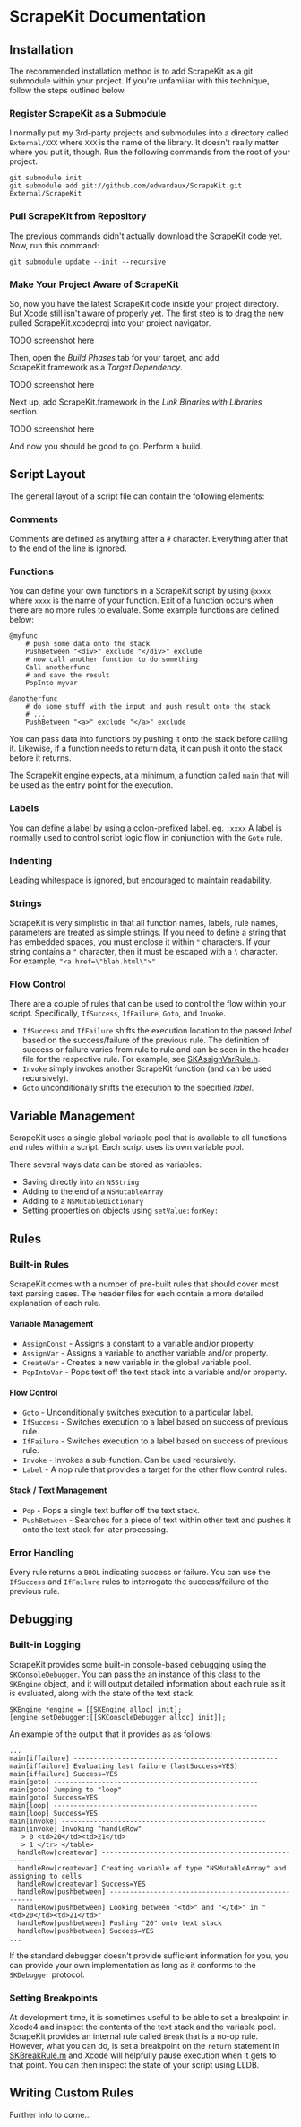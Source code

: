 # ScrapeKit Documentation #

## Installation ##
The recommended installation method is to add ScrapeKit as a git submodule within your project.  If you're unfamiliar with this technique, follow the steps outlined below.

### Register ScrapeKit as a Submodule ###
I normally put my 3rd-party projects and submodules into a directory called `External/XXX` where `XXX` is the name of the library.  It doesn't really matter where you put it, though.  Run the following commands from the root of your project.

	git submodule init
	git submodule add git://github.com/edwardaux/ScrapeKit.git External/ScrapeKit

### Pull ScrapeKit from Repository ###
The previous commands didn't actually download the ScrapeKit code yet.  Now, run this command:

	git submodule update --init --recursive

### Make Your Project Aware of ScrapeKit ###
So, now you have the latest ScrapeKit code inside your project directory.  But Xcode still isn't aware of properly yet.  The first step is to drag the new pulled ScrapeKit.xcodeproj into your project navigator.

TODO screenshot here

Then, open the *Build Phases* tab for your target, and add ScrapeKit.framework as a *Target 
Dependency*.  

TODO screenshot here

Next up, add ScrapeKit.framework in the *Link Binaries with Libraries* section.

TODO screenshot here

And now you should be good to go.  Perform a build.

## Script Layout ##
The general layout of a script file can contain the following elements:
### Comments ###
Comments are defined as anything after a `#` character.  Everything after that to the end of the line is ignored.

### Functions ###
You can define your own functions in a ScrapeKit script by using `@xxxx` where `xxxx` is the name of your function.  Exit of a function occurs when there are no more rules to evaluate.  Some example functions are defined below:

	@myfunc
		# push some data onto the stack
		PushBetween "<div>" exclude "</div>" exclude
		# now call another function to do something
		Call anotherfunc
		# and save the result
		PopInto myvar
		
	@anotherfunc
		# do some stuff with the input and push result onto the stack
		# ...
		PushBetween "<a>" exclude "</a>" exclude

You can pass data into functions by pushing it onto the stack before calling it.  Likewise, if a function needs to return data, it can push it onto the stack before it returns.

The ScrapeKit engine expects, at a minimum, a function called `main` that will be used as the entry point for the execution.

### Labels ###
You can define a label by using a colon-prefixed label. eg. `:xxxx`  A label is normally used to control script logic flow in conjunction with the `Goto` rule.

### Indenting ###
Leading whitespace is ignored, but encouraged to maintain readability.

### Strings ###
ScrapeKit is very simplistic in that all function names, labels, rule names, parameters are treated as simple strings. If you need to define a string that has embedded spaces, you must enclose it within `"` characters.  If your string contains a `"` character, then it must be escaped with a `\` character. For example, `"<a href=\"blah.html\">"`

### Flow Control ###
There are a couple of rules that can be used to control the flow within your script.  Specifically, `IfSuccess`, `IfFailure`, `Goto`, and `Invoke`.  

* `IfSuccess` and `IfFailure` shifts the execution location to the passed *label* based on the success/failure of the previous rule.  The definition of success or failure varies from rule to rule and can be seen in the header file for the respective rule. For example, see [SKAssignVarRule.h](ScrapeKit/Classes/Engine/Rules/SKAssignVarRule.h).
* `Invoke` simply invokes another ScrapeKit function (and can be used recursively).  
* `Goto` unconditionally shifts the execution to the specified *label*. 

## Variable Management ##
ScrapeKit uses a single global variable pool that is available to all functions and rules within a script.  Each script uses its own variable pool.

There several ways data can be stored as variables:

* Saving directly into an `NSString`
* Adding to the end of a `NSMutableArray`
* Adding to a `NSMutableDictionary`
* Setting properties on objects using `setValue:forKey:` 

## Rules ##
### Built-in Rules ###
ScrapeKit comes with a number of pre-built rules that should cover most text parsing cases.  The header files for each contain a more detailed explanation of each rule.

#### Variable Management ####
* `AssignConst` - Assigns a constant to a variable and/or property.
* `AssignVar` - Assigns a variable to another variable and/or property.
* `CreateVar` - Creates a new variable in the global variable pool.
* `PopIntoVar` - Pops text off the text stack into a variable and/or property.

#### Flow Control ####
* `Goto` - Unconditionally switches execution to a particular label.
* `IfSuccess` - Switches execution to a label based on success of previous rule.
* `IfFailure` - Switches execution to a label based on success of previous rule.
* `Invoke` - Invokes a sub-function.  Can be used recursively.
* `Label` - A nop rule that provides a target for the other flow control rules.

#### Stack / Text Management ####
* `Pop` - Pops a single text buffer off the text stack.
* `PushBetween` - Searches for a piece of text within other text and pushes it onto the text stack for later processing.

### Error Handling ###
Every rule returns a `BOOL` indicating success or failure.  You can use the `IfSuccess` and `IfFailure` rules to interrogate the success/failure of the previous rule.  

## Debugging ##
### Built-in Logging ###
ScrapeKit provides some built-in console-based debugging using the `SKConsoleDebugger`.  You can pass the an instance of this class to the `SKEngine` object, and it will output detailed information about each rule as it is evaluated, along with the state of the text stack.

	SKEngine *engine = [[SKEngine alloc] init];
	[engine setDebugger:[[SKConsoleDebugger alloc] init]];

An example of the output that it provides as as follows:

	...
	main[iffailure] ---------------------------------------------------
	main[iffailure] Evaluating last failure (lastSuccess=YES)
	main[iffailure] Success=YES
	main[goto] ---------------------------------------------------
	main[goto] Jumping to "loop"
	main[goto] Success=YES
	main[loop] ---------------------------------------------------
	main[loop] Success=YES
	main[invoke] ---------------------------------------------------
	main[invoke] Invoking "handleRow"
	   > 0 <td>20</td><td>21</td>
	   > 1 </tr> </table> 
	  handleRow[createvar] ---------------------------------------------------
	  handleRow[createvar] Creating variable of type "NSMutableArray" and assigning to cells
	  handleRow[createvar] Success=YES
	  handleRow[pushbetween] ---------------------------------------------------
	  handleRow[pushbetween] Looking between "<td>" and "</td>" in "<td>20</td><td>21</td>"
	  handleRow[pushbetween] Pushing "20" onto text stack
	  handleRow[pushbetween] Success=YES
	...

If the standard debugger doesn't provide sufficient information for you, you can provide your own implementation as long as it conforms to the `SKDebugger` protocol.

### Setting Breakpoints ###
At development time, it is sometimes useful to be able to set a breakpoint in Xcode4 and inspect the contents of the text stack and the variable pool.  ScrapeKit provides an internal rule called `Break` that is a no-op rule.  However, what you can do, is set a breakpoint on the `return` statement in [SKBreakRule.m](ScrapeKit/Classes/Engine/Rules/SKBreakRule.m) and Xcode will helpfully pause execution when it gets to that point.  You can then inspect the state of your script using LLDB.

## Writing Custom Rules ##
Further info to come...


